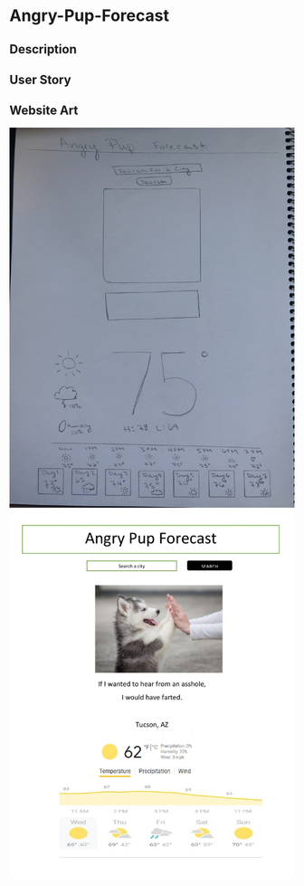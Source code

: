 # Angry-Pup-Forecast
## Description
## User Story
## Website Art
![picture](Hand-Drawn-Mockup.JPG "Drawn by Kate")
![picture](Digital-Mockup.jpg "Drawn by Myrla")